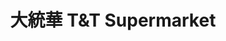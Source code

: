 ---
title: "大統華 T&T Supermarket"
url: /waterloo/da-tong-hua-tandt-supermarket/
shop: supermarket
---